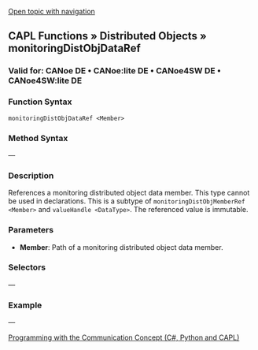 [Open topic with navigation](../../../../../CANoeDEFamily.htm#Topics/CAPLFunctions/DistributedObjects/Objects/CAPLfunctionMonitoringDistObjDataRef.md)

## CAPL Functions » Distributed Objects » monitoringDistObjDataRef

### Valid for: CANoe DE • CANoe:lite DE • CANoe4SW DE • CANoe4SW:lite DE

### Function Syntax

`monitoringDistObjDataRef <Member>`

### Method Syntax

—

### Description

References a monitoring distributed object data member. This type cannot be used in declarations. This is a subtype of `monitoringDistObjMemberRef <Member>` and `valueHandle <DataType>`. The referenced value is immutable.

### Parameters

- **Member**: Path of a monitoring distributed object data member.

### Selectors

—

### Example

—

[Programming with the Communication Concept (C#, Python and CAPL)](../../../CANoeCANalyzer/CommunicationConcept/Programming/CCP.md)
